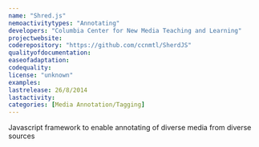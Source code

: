 ```yaml
---
name: "Shred.js"
nemoactivitytypes: "Annotating"
developers: "Columbia Center for New Media Teaching and Learning"
projectwebsite: 
coderepository: "https://github.com/ccnmtl/SherdJS"
qualityofdocumentation: 
easeofadaptation: 
codequality: 
license: "unknown"
examples: 
lastrelease: 26/8/2014
lastactivity: 
categories: [Media Annotation/Tagging]
---
```

Javascript framework to enable annotating of diverse media from diverse sources
